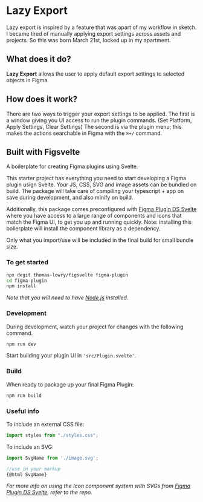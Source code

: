 # Lazy Export

Lazy export is inspired by a feature that was apart of my workflow in sketch. I became tired of manually applying export settings across assets and projects. So this was born March 21st, locked up in my apartment.

## What does it do?

**Lazy Export** allows the user to apply default export settings to selected objects in Figma.

## How does it work?

There are two ways to trigger your export settings to be applied. The first is a window giving you UI access to run the plugin commands. (Set Platform, Apply Settings, Clear Settings)
The second is via the plugin menu; this makes the actions searchable in Figma with the `⌘+/` command.

## Built with Figsvelte

A boilerplate for creating Figma plugins using Svelte.

This starter project has everything you need to start developing a Figma plugin usign Svelte. Your JS, CSS, SVG and image assets can be bundled on build. The package will take care of compiling your typescript + app on save during development, and also minify on build.

Additionally, this package comes preconfigured with [Figma Plugin DS Svelte](https://github.com/thomas-lowry/figma-plugin-ds-svelte) where you have access to a large range of components and icons that match the Figma UI, to get you up and running quickly. Note: installing this boilerplate will install the component library as a dependency.

Only what you import/use will be included in the final build for small bundle size.

### To get started

```bash
npx degit thomas-lowry/figsvelte figma-plugin
cd figma-plugin
npm install
```

_Note that you will need to have [Node.js](https://nodejs.org/) installed._

### Development

During development, watch your project for changes with the following command.

```bash
npm run dev
```

Start building your plugin UI in `'src/Plugin.svelte'`.

### Build

When ready to package up your final Figma Plugin:

```bash
npm run build
```

### Useful info

To include an external CSS file:

```javascript
import styles from "./styles.css";
```

To include an SVG:

```javascript
import SvgName from './image.svg';

//use in your markup
{@html SvgName}
```

_For more info on using the Icon component system with SVGs from [Figma Plugin DS Svelte](https://github.com/thomas-lowry/figma-plugin-ds-svelte), refer to the repo._
